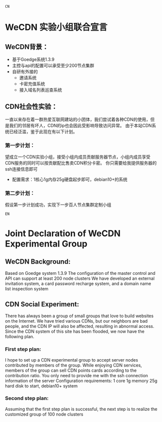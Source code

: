 ```
CN
```
# WeCDN 实验小组联合宣言

## WeCDN背景：
- 基于Goedge系统1.3.9
- 主控与api的配置可以承受至少200节点集群
- 自研有外接的
  - 邀请系统
  - 卡密充值系统
  - 接入域名列表巡查系统

## CDN社会性实验：
一直以来存在着一群热爱互联网建站的小团体，我们尝试着各种CDN的使用，但是我们的邻居有坏人，CDN的ip也会因此受影响导致访问异常。
由于本站CDN系统已经泛滥，鉴于此现在有以下计划。

### 第一步计划：
望成立一个CDN实验小组，接受小组内成员贡献服务器节点，小组内成员享受CDN服务的同时可以按贡献配比售卖CDN积分卡密。
你只需要给我提供服务器的ssh连接信息即可
- 配置需求：1核心1g内存25g硬盘起步即可，debian10+的系统

### 第二步计划：
假设第一步计划成功，实现下一步百人节点集群定制小组

```
EN
```
# Joint Declaration of WeCDN Experimental Group

## WeCDN Background:
Based on Goedge system 1.3.9
The configuration of the master control and API can support at least 200 node clusters
We have developed an external invitation system, a card password recharge system, and a domain name list inspection system

## CDN Social Experiment:
There has always been a group of small groups that love to build websites on the Internet. We have tried various CDNs, but our neighbors are bad people, and the CDN IP will also be affected, resulting in abnormal access.
Since the CDN system of this site has been flooded, we now have the following plan.

### First step plan:
I hope to set up a CDN experimental group to accept server nodes contributed by members of the group. While enjoying CDN services, members of the group can sell CDN points cards according to the contribution ratio.
You only need to provide me with the ssh connection information of the server
Configuration requirements: 1 core 1g memory 25g hard disk to start, debian10+ system

### Second step plan:
Assuming that the first step plan is successful, the next step is to realize the customized group of 100 node clusters
